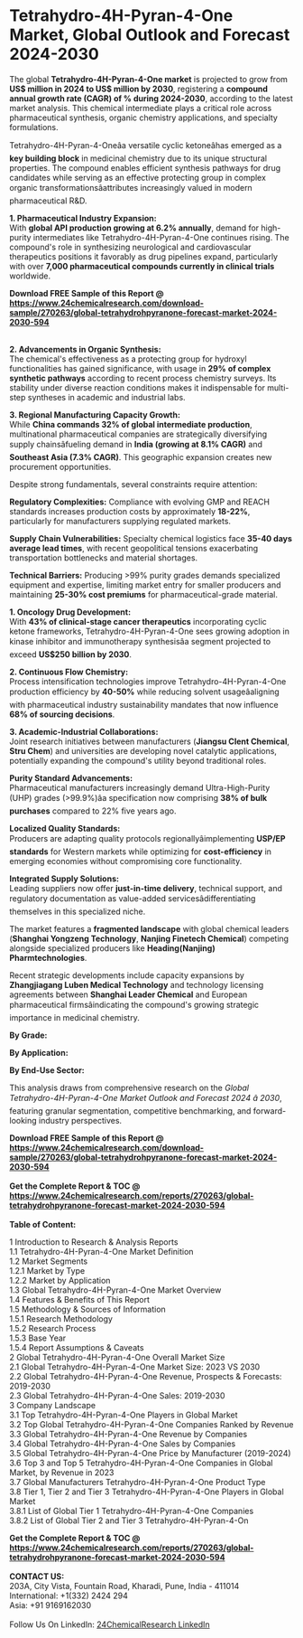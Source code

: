 <h1>Tetrahydro-4H-Pyran-4-One Market, Global Outlook and Forecast 2024-2030</h1><p>The global <strong>Tetrahydro-4H-Pyran-4-One market</strong> is projected to grow from <strong>US$ million in 2024 to US$ million by 2030</strong>, registering a <strong>compound annual growth rate (CAGR) of % during 2024-2030</strong>, according to the latest market analysis. This chemical intermediate plays a critical role across pharmaceutical synthesis, organic chemistry applications, and specialty formulations.</p><p>Tetrahydro-4H-Pyran-4-Oneâa versatile cyclic ketoneâhas emerged as a <strong>key building block</strong> in medicinal chemistry due to its unique structural properties. The compound enables efficient synthesis pathways for drug candidates while serving as an effective protecting group in complex organic transformationsâattributes increasingly valued in modern pharmaceutical R&amp;D.</p><p><strong>1. Pharmaceutical Industry Expansion:</strong><br>
With <strong>global API production growing at 6.2% annually</strong>, demand for high-purity intermediates like Tetrahydro-4H-Pyran-4-One continues rising. The compound's role in synthesizing neurological and cardiovascular therapeutics positions it favorably as drug pipelines expand, particularly with over <strong>7,000 pharmaceutical compounds currently in clinical trials</strong> worldwide.</p><div><b>Download FREE Sample of this Report @ 
            <a href="https://www.24chemicalresearch.com/download-sample/270263/global-tetrahydrohpyranone-forecast-market-2024-2030-594">
            https://www.24chemicalresearch.com/download-sample/270263/global-tetrahydrohpyranone-forecast-market-2024-2030-594</a></b></div><br><p><strong>2. Advancements in Organic Synthesis:</strong><br>
The chemical's effectiveness as a protecting group for hydroxyl functionalities has gained significance, with usage in <strong>29% of complex synthetic pathways</strong> according to recent process chemistry surveys. Its stability under diverse reaction conditions makes it indispensable for multi-step syntheses in academic and industrial labs.</p><p><strong>3. Regional Manufacturing Capacity Growth:</strong><br>
While <strong>China commands 32% of global intermediate production</strong>, multinational pharmaceutical companies are strategically diversifying supply chainsâfueling demand in <strong>India (growing at 8.1% CAGR)</strong> and <strong>Southeast Asia (7.3% CAGR)</strong>. This geographic expansion creates new procurement opportunities.</p><p>Despite strong fundamentals, several constraints require attention:</p><p><strong>Regulatory Complexities:</strong> Compliance with evolving GMP and REACH standards increases production costs by approximately <strong>18-22%</strong>, particularly for manufacturers supplying regulated markets.</p><p><strong>Supply Chain Vulnerabilities:</strong> Specialty chemical logistics face <strong>35-40 days average lead times</strong>, with recent geopolitical tensions exacerbating transportation bottlenecks and material shortages.</p><p><strong>Technical Barriers:</strong> Producing &gt;99% purity grades demands specialized equipment and expertise, limiting market entry for smaller producers and maintaining <strong>25-30% cost premiums</strong> for pharmaceutical-grade material.</p><p><strong>1. Oncology Drug Development:</strong><br>
With <strong>43% of clinical-stage cancer therapeutics</strong> incorporating cyclic ketone frameworks, Tetrahydro-4H-Pyran-4-One sees growing adoption in kinase inhibitor and immunotherapy synthesisâa segment projected to exceed <strong>US$250 billion by 2030</strong>.</p><p><strong>2. Continuous Flow Chemistry:</strong><br>
Process intensification technologies improve Tetrahydro-4H-Pyran-4-One production efficiency by <strong>40-50%</strong> while reducing solvent usageâaligning with pharmaceutical industry sustainability mandates that now influence <strong>68% of sourcing decisions</strong>.</p><p><strong>3. Academic-Industrial Collaborations:</strong><br>
Joint research initiatives between manufacturers (<strong>Jiangsu Clent Chemical</strong>, <strong>Stru Chem</strong>) and universities are developing novel catalytic applications, potentially expanding the compound's utility beyond traditional roles.</p><p><strong>Purity Standard Advancements:</strong><br>
    Pharmaceutical manufacturers increasingly demand Ultra-High-Purity (UHP) grades (&gt;99.9%)âa specification now comprising <strong>38% of bulk purchases</strong> compared to 22% five years ago.</p><p><strong>Localized Quality Standards:</strong><br>
    Producers are adapting quality protocols regionallyâimplementing <strong>USP/EP standards</strong> for Western markets while optimizing for <strong>cost-efficiency</strong> in emerging economies without compromising core functionality.</p><p><strong>Integrated Supply Solutions:</strong><br>
    Leading suppliers now offer <strong>just-in-time delivery</strong>, technical support, and regulatory documentation as value-added servicesâdifferentiating themselves in this specialized niche.</p><p>The market features a <strong>fragmented landscape</strong> with global chemical leaders (<strong>Shanghai Yongzeng Technology</strong>, <strong>Nanjing Finetech Chemical</strong>) competing alongside specialized producers like <strong>Heading(Nanjing) Pharmtechnologies</strong>.</p><p>Recent strategic developments include capacity expansions by <strong>Zhangjiagang Luben Medical Technology</strong> and technology licensing agreements between <strong>Shanghai Leader Chemical</strong> and European pharmaceutical firmsâindicating the compound's growing strategic importance in medicinal chemistry.</p><p><strong>By Grade:</strong></p><p><strong>By Application:</strong></p><p><strong>By End-Use Sector:</strong></p><p>This analysis draws from comprehensive research on the <em>Global Tetrahydro-4H-Pyran-4-One Market Outlook and Forecast 2024 â 2030</em>, featuring granular segmentation, competitive benchmarking, and forward-looking industry perspectives.</p><div><b>Download FREE Sample of this Report @ 
            <a href="https://www.24chemicalresearch.com/download-sample/270263/global-tetrahydrohpyranone-forecast-market-2024-2030-594">
            https://www.24chemicalresearch.com/download-sample/270263/global-tetrahydrohpyranone-forecast-market-2024-2030-594</a></b></div><br><div><b>Get the Complete Report & TOC @ 
            <a href="https://www.24chemicalresearch.com/reports/270263/global-tetrahydrohpyranone-forecast-market-2024-2030-594">
            https://www.24chemicalresearch.com/reports/270263/global-tetrahydrohpyranone-forecast-market-2024-2030-594</a></b></div><br>
            <b>Table of Content:</b><p>1 Introduction to Research & Analysis Reports<br />
    1.1 Tetrahydro-4H-Pyran-4-One Market Definition<br />
    1.2 Market Segments<br />
        1.2.1 Market by Type<br />
        1.2.2 Market by Application<br />
    1.3 Global Tetrahydro-4H-Pyran-4-One Market Overview<br />
    1.4 Features & Benefits of This Report<br />
    1.5 Methodology & Sources of Information<br />
        1.5.1 Research Methodology<br />
        1.5.2 Research Process<br />
        1.5.3 Base Year<br />
        1.5.4 Report Assumptions & Caveats<br />
2 Global Tetrahydro-4H-Pyran-4-One Overall Market Size<br />
    2.1 Global Tetrahydro-4H-Pyran-4-One Market Size: 2023 VS 2030<br />
    2.2 Global Tetrahydro-4H-Pyran-4-One Revenue, Prospects & Forecasts: 2019-2030<br />
    2.3 Global Tetrahydro-4H-Pyran-4-One Sales: 2019-2030<br />
3 Company Landscape<br />
    3.1 Top Tetrahydro-4H-Pyran-4-One Players in Global Market<br />
    3.2 Top Global Tetrahydro-4H-Pyran-4-One Companies Ranked by Revenue<br />
    3.3 Global Tetrahydro-4H-Pyran-4-One Revenue by Companies<br />
    3.4 Global Tetrahydro-4H-Pyran-4-One Sales by Companies<br />
    3.5 Global Tetrahydro-4H-Pyran-4-One Price by Manufacturer (2019-2024)<br />
    3.6 Top 3 and Top 5 Tetrahydro-4H-Pyran-4-One Companies in Global Market, by Revenue in 2023<br />
    3.7 Global Manufacturers Tetrahydro-4H-Pyran-4-One Product Type<br />
    3.8 Tier 1, Tier 2 and Tier 3 Tetrahydro-4H-Pyran-4-One Players in Global Market<br />
        3.8.1 List of Global Tier 1 Tetrahydro-4H-Pyran-4-One Companies<br />
        3.8.2 List of Global Tier 2 and Tier 3 Tetrahydro-4H-Pyran-4-On</p><div><b>Get the Complete Report & TOC @ 
            <a href="https://www.24chemicalresearch.com/reports/270263/global-tetrahydrohpyranone-forecast-market-2024-2030-594">
            https://www.24chemicalresearch.com/reports/270263/global-tetrahydrohpyranone-forecast-market-2024-2030-594</a></b></div><br><b>CONTACT US:</b><br>
            203A, City Vista, Fountain Road, Kharadi, Pune, India - 411014<br>
            International: +1(332) 2424 294<br>
            Asia: +91 9169162030 <br><br>
            Follow Us On LinkedIn: <a href="https://www.linkedin.com/company/24chemicalresearch/">24ChemicalResearch LinkedIn</a>